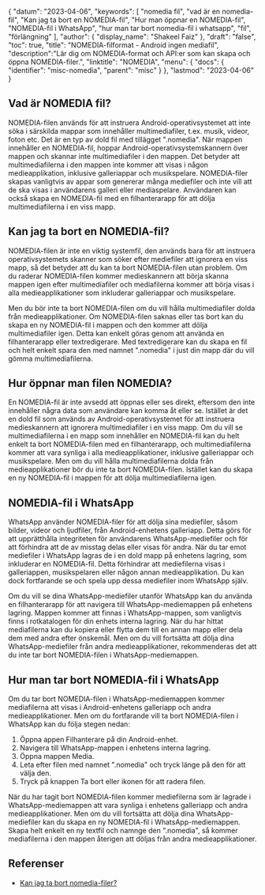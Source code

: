 {
"datum": "2023-04-06",
  "keywords": [
"nomedia fil",
"vad är en nomedia-fil",
"Kan jag ta bort en NOMEDIA-fil",
"Hur man öppnar en NOMEDIA-fil",
"NOMEDIA-fil i WhatsApp",
"hur man tar bort nomedia-fil i whatsapp",
"fil",
"förlängning"
],
  "author": {
"display_name": "Shakeel Faiz"
},
"draft": "false",
"toc": true,
"title": "NOMEDIA-filformat - Android ingen mediafil",
  "description":"Lär dig om NOMEDIA-format och API:er som kan skapa och öppna NOMEDIA-filer.",
  "linktitle": "NOMEDIA",
  "menu": {
    "docs": {
      "identifier": "misc-nomedia",
      "parent": "misc"
}
},
"lastmod": "2023-04-06"
}

## Vad är NOMEDIA fil?

NOMEDIA-filen används för att instruera Android-operativsystemet att inte söka i särskilda mappar som innehåller multimediafiler, t.ex. musik, videor, foton etc. Det är en typ av dold fil med tillägget ".nomedia". När mappen innehåller en NOMEDIA-fil, hoppar Android-operativsystemskannern över mappen och skannar inte multimediafiler i den mappen. Det betyder att multimediafilerna i den mappen inte kommer att visas i någon medieapplikation, inklusive galleriappar och musikspelare. NOMEDIA-filer skapas vanligtvis av appar som genererar många mediefiler och inte vill att de ska visas i användarens galleri eller mediaspelare. Användaren kan också skapa en NOMEDIA-fil med en filhanterarapp för att dölja multimediafilerna i en viss mapp.

## Kan jag ta bort en NOMEDIA-fil?

NOMEDIA-filen är inte en viktig systemfil, den används bara för att instruera operativsystemets skanner som söker efter mediefiler att ignorera en viss mapp, så det betyder att du kan ta bort NOMEDIA-filen utan problem. Om du raderar NOMEDIA-filen kommer medieskannern att börja skanna mappen igen efter multimediafiler och mediafilerna kommer att börja visas i alla medieapplikationer som inkluderar galleriappar och musikspelare.

Men du bör inte ta bort NOMEDIA-filen om du vill hålla multimediafiler dolda från medieapplikationer. Om NOMEDIA-filen saknas eller tas bort kan du skapa en ny NOMEDIA-fil i mappen och den kommer att dölja multimediafiler igen. Detta kan enkelt göras genom att använda en filhanterarapp eller textredigerare. Med textredigerare kan du skapa en fil och helt enkelt spara den med namnet ".nomedia" i just din mapp där du vill gömma multimediafilerna.

## Hur öppnar man filen NOMEDIA?

En NOMEDIA-fil är inte avsedd att öppnas eller ses direkt, eftersom den inte innehåller några data som användare kan komma åt eller se. Istället är det en dold fil som används av Android-operativsystemet för att instruera medieskannern att ignorera multimediafiler i en viss mapp. Om du vill se multimediafilerna i en mapp som innehåller en NOMEDIA-fil kan du helt enkelt ta bort NOMEDIA-filen med en filhanterarapp, och multimediafilerna kommer att vara synliga i alla medieapplikationer, inklusive galleriappar och musikspelare. Men om du vill hålla multimediafilerna dolda från medieapplikationer bör du inte ta bort NOMEDIA-filen. Istället kan du skapa en ny NOMEDIA-fil i mappen för att dölja multimediafilerna igen.

## NOMEDIA-fil i WhatsApp

WhatsApp använder NOMEDIA-filer för att dölja sina mediefiler, såsom bilder, videor och ljudfiler, från Android-enhetens galleriapp. Detta görs för att upprätthålla integriteten för användarens WhatsApp-mediefiler och för att förhindra att de av misstag delas eller visas för andra. När du tar emot mediefiler i WhatsApp lagras de i en dold mapp på enhetens lagring, som inkluderar en NOMEDIA-fil. Detta förhindrar att mediefilerna visas i galleriappen, musikspelaren eller någon annan medieapplikation. Du kan dock fortfarande se och spela upp dessa mediefiler inom WhatsApp själv.

Om du vill se dina WhatsApp-mediefiler utanför WhatsApp kan du använda en filhanterarapp för att navigera till WhatsApp-mediemappen på enhetens lagring. Mappen kommer att finnas i WhatsApp-mappen, som vanligtvis finns i rotkatalogen för din enhets interna lagring. När du har hittat mediafilerna kan du kopiera eller flytta dem till en annan mapp eller dela dem med andra efter önskemål. Men om du vill fortsätta att dölja dina WhatsApp-mediefiler från andra medieapplikationer, rekommenderas det att du inte tar bort NOMEDIA-filen i WhatsApp-mediemappen.

## Hur man tar bort NOMEDIA-fil i WhatsApp

Om du tar bort NOMEDIA-filen i WhatsApp-mediemappen kommer mediafilerna att visas i Android-enhetens galleriapp och andra medieapplikationer. Men om du fortfarande vill ta bort NOMEDIA-filen i WhatsApp kan du följa stegen nedan:

1. Öppna appen Filhanterare på din Android-enhet.
2. Navigera till WhatsApp-mappen i enhetens interna lagring.
3. Öppna mappen Media.
4. Leta efter filen med namnet ".nomedia" och tryck länge på den för att välja den.
5. Tryck på knappen Ta bort eller ikonen för att radera filen.

När du har tagit bort NOMEDIA-filen kommer mediefilerna som är lagrade i WhatsApp-mediemappen att vara synliga i enhetens galleriapp och andra medieapplikationer. Men om du vill fortsätta att dölja dina WhatsApp-mediefiler kan du skapa en ny NOMEDIA-fil i WhatsApp-mediemappen. Skapa helt enkelt en ny textfil och namnge den ".nomedia", så kommer mediafilerna i den mappen återigen att döljas från andra medieapplikationer.

## Referenser
* [Kan jag ta bort nomedia-filer?](https://www.quora.com/Can-I-delete-nomedia-files)

